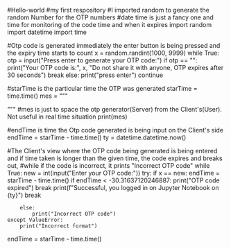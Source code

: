 #Hello-world
#my first respository
#I imported random to generate the random Number for the OTP numbers
#date time is just a fancy one and time for monitoring of the code time and when it expires
import random
import datetime
import time

#Otp code is generated immediately the enter button is being pressed and the expiry time starts to count 
x = random.randint(1000, 9999)
while True:
    otp = input("Press enter to generate your OTP code:")
    if otp == "":
        print("Your OTP code is:", x, "Do not share it with anyone, OTP expires after 30 seconds")
        break
    else:
        print("press enter")
        continue

#starTime is the particular time the OTP was generated
starTime = time.time()
mes = """





"""
#mes is just to space the otp generator(Server) from the Client's(User). Not useful in real time situation
print(mes)

#endTime is time the Otp code generated is being input on the Client's side
endTime = starTime - time.time()
ty = datetime.datetime.now()

#The Client's view where the OTP code being generated is being entered and if time taken is longer than the given time, the code expires and breaks out, 
#while if the code is incorrect, it prints "Incorrect OTP code"
while True:
    new = int(input("Enter your OTP code:"))
    try:
        if x == new:
            endTime = starTime - time.time()
            if endTime < -30.31637120246887:
                print("OTP code expired")
                break
            print(f"Successful, you logged in on Jupyter Notebook on {ty}")
            break

        else:
            print("Incorrect OTP code")
    except ValueError:
        print("Incorrect format")

endTime = starTime - time.time()
